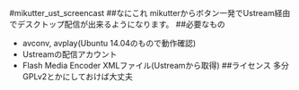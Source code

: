 #mikutter_ust_screencast
##なにこれ
mikutterからボタン一発でUstream経由でデスクトップ配信が出来るようになります。
##必要なもの
* avconv, avplay(Ubuntu 14.04のもので動作確認)
* Ustreamの配信アカウント
* Flash Media Encoder XMLファイル(Ustreamから取得)
##ライセンス
多分GPLv2とかにしておけば大丈夫
